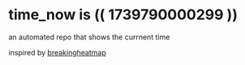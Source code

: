 # time_now is (( 1739790000299 ))

an automated repo that shows the currnent time

inspired by [breakingheatmap](https://github.com/breakingheatmap/breakingheatmap)
